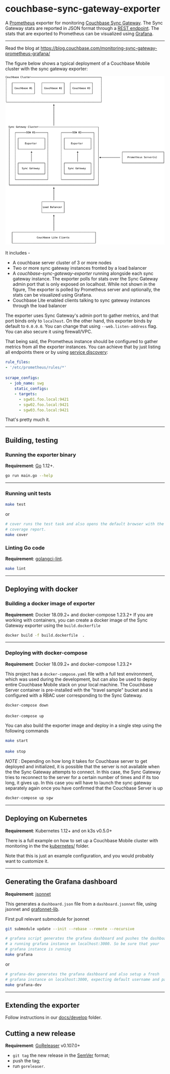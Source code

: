# couchbase-sync-gateway-exporter

A [Prometheus][] exporter for monitoring [Couchbase Sync Gateway][sgw]. The Sync Gateway stats are reported in JSON format through a [REST endpoint](https://docs.couchbase.com/sync-gateway/2.5/admin-rest-api.html#/server/get__expvar). The stats that are exported to Prometheus can be visualized using [Grafana](https://grafana.com).

---
Read the blog at https://blog.couchbase.com/monitoring-sync-gateway-prometheus-grafana/


The figure below shows a typical deployment of a Couchbase Mobile cluster with the sync gateway exporter:

![deployment](docs/deployment.png)

It includes -

- A couchbase server cluster of 3 or more nodes
- Two or more sync gateway instances fronted by a load balancer
- A *couchbase-sync-gateway-exporter* running alongside each sync gateway instance. The exporter polls for stats over the Sync Gateway admin port that is only exposed on localhost. While not shown in the figure, The exporter is polled by Prometheus server and optionally, the stats can be visualized using Grafana. 
- Couchbase Lite enabled clients talking to sync gateway instances through the load balancer

The exporter uses Sync Gateway's admin port to gather metrics, and that port
binds only to `localhost`. On the other hand, this exporter binds by default
to `0.0.0.0`. You can change that using `--web.listen-address` flag. You can
also secure it using firewall/VPC.

That being said, the Prometheus instance should be configured to gather metrics from all
the exporter instances. You can achieve that by just listing all endpoints
there or by using [service discovery][sd-config]:

```yaml
rule_files:
- '/etc/prometheus/rules/*'

scrape_configs:
  - job_name: swg
    static_configs:
    - targets:
      - sgw01.foo.local:9421
      - sgw02.foo.local:9421
      - sgw03.foo.local:9421
```

That's pretty much it.

[Prometheus]: https://prometheus.io
[sgw]: https://www.couchbase.com/products/sync-gateway
[sd-config]: https://prometheus.io/docs/prometheus/latest/configuration/configuration/

---

## Building, testing

### Running the exporter binary

**Requirement**: [Go](https://golang.org) 1.12+.

```sh
go run main.go --help
```
---


### Running unit tests

```sh
make test
```

or

```sh
# cover runs the test task and also opens the default browser with the
# coverage report.
make cover
```

### Linting Go code

**Requirement**: [golangci-lint](https://github.com/golangci/golangci-lint).

```sh
make lint
```


---

## Deploying with docker

### Building a docker image of exporter

**Requirement**: Docker 18.09.2+ and docker-compose 1.23.2+
If you are working with containers, you can create a docker image of the Sync Gateway exporter using the `build.dockerfile`

```sh
docker build -f build.dockerfile  .
```

---
### Deploying with docker-compose

**Requirement**: Docker 18.09.2+ and docker-compose 1.23.2+

This project has a `docker-compose.yaml` file with a full test environment,
which was used during the development, but can also be used to deploy entire Couchbase Mobile stack on your local machine. 
The  Couchbase Server container is pre-installed with the "travel sample" bucket and is configured with a RBAC user corresponding to the Sync Gateway. 

```sh
docker-compose down

docker-compose up
```

You can also build the exporter image  and deploy in a single step using the following commands

```sh
make start

make stop
```

*NOTE* : Depending on how long it takes for Couchbase server to get deployed and initialized, it is possible that the server is not available when the the Sync Gateway attempts to connect. In this case, the Sync Gateway tries to reconnect to the server for a certain number of times and if its too long, it  gives up. In this case you will have to launch the sync gateway separately again once you have confirmed that the Couchbase Server is up

```sh
docker-compose up sgw
```

---

## Deploying on Kubernetes

**Requirement**: Kubernetes 1.12+ and on k3s v0.5.0+

There is a full example on how to set up a Couchbase Mobile cluster with monitoring in the
the [kubernetes/](/kubernetes) folder.

Note that this is just an example configuration, and you would probably
want to customize it.

---


## Generating the Grafana dashboard

**Requirement**: [jsonnet](https://jsonnet.org/)

This generates a `dashboard.json` file from a `dashboard.jsonnet` file, using
jsonnet and [grafonnet-lib](https://github.com/grafana/grafonnet-lib). 

First pull relevant submodule for jsonnet
```sh
git submodule update --init --rebase --remote --recursive
```

```sh
# grafana script generates the grafana dashboard and pushes the dashboard to
# a running grafana instance on localhost:3000. So be sure that your
# grafana instance is running
make grafana
```

or

```sh
# grafana-dev generates the grafana dashboard and also setup a fresh
# grafana instance on localhost:3000, expecting default username and password.
make grafana-dev
```
---

## Extending the exporter
Follow instructions in our [docs/develop](/docs/develop) folder.

## Cutting a new release

**Requirement**: [GoReleaser](https://goreleaser.com) v0.107.0+

- `git tag` the new release in the [SemVer](https://semver.org/) format;
- push the tag;
- run `goreleaser`.
